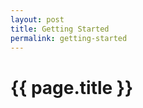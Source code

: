 ```yaml
---
layout: post
title: Getting Started
permalink: getting-started
---
```


{{ page.title }}
=====================